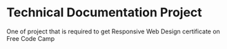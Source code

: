 # Technical Documentation Project

One of project that is required to get Responsive Web Design certificate on Free Code Camp

